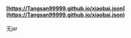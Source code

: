 #### [https://Tangsan99999.github.io/xiaobai.json](https://Tangsan99999.github.io/xiaobai.json)
无jar
